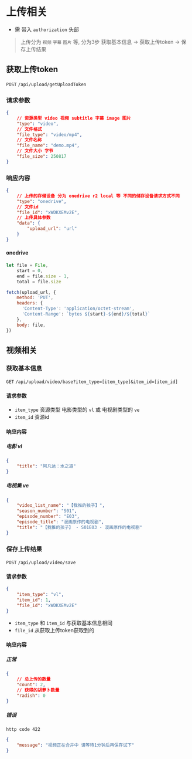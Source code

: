 # 上传相关

- 需 带入 `authorization` 头部

> 上传分为 `视频` `字幕` `图片` 等, 分为3步 获取基本信息 -> 获取上传token -> 保存上传结果

## 获取上传token

`POST` `/api/upload/getUploadToken`

### 请求参数

```json
{
    // 资源类型 video 视频 subtitle 字幕 image 图片
    "type": "video",
    // 文件格式
    "file_type": "video/mp4",
    // 文件名称
    "file_name": "demo.mp4",
    // 文件大小 字节
    "file_size": 250817
}
```

### 响应内容

```json
{
    // 上传的存储设备 分为 onedrive r2 local 等 不同的储存设备请求方式不同
    "type": "onedrive",
    // 文件id
    "file_id": "xWDKXEMv2E",
    // 上传具体参数
    "data": {
        "upload_url": "url"
    }
}
```

#### onedrive

```js
let file = File,
    start = 0,
    end = file.size - 1,
    total = file.size

fetch(upload_url, {
    method: 'PUT',
    headers: {
      'Content-Type': 'application/octet-stream',
      'Content-Range': `bytes ${start}-${end}/${total}`
    },
    body: file,
})
```

## 视频相关

### 获取基本信息

`GET` `/api/upload/video/base?item_type=[item_type]&item_id=[item_id]`

#### 请求参数

- `item_type` 资源类型 电影类型的 `vl` 或 电视剧类型的 `ve`
- `item_id` 资源id

#### 响应内容

##### 电影 vl

```json
{
    "title": "阿凡达：水之道"
}
```

##### 电视集 ve

```json
{
    "video_list_name": "【我推的孩子】",
    "season_number": "S01",
    "episode_number": "E03",
    "episode_title": "漫画原作的电视剧",
    "title": "【我推的孩子】 - S01E03 - 漫画原作的电视剧"
}
```

### 保存上传结果

`POST` `/api/upload/video/save`

#### 请求参数

```json
{
    "item_type": "vl",
    "item_id": 1,
    "file_id": "xWDKXEMv2E"
}
```

- `item_type` 和 `item_id` 与获取基本信息相同
- `file_id` 从获取上传token获取到的

#### 响应内容

##### 正常

```json
{
    // 总上传的数量
    "count": 2,
    // 获得的胡萝卜数量
    "radish": 0
}
```

##### 错误

`http code 422`

```json
{
    "message": "视频正在合并中 请等待1分钟后再保存试下"
}
```
